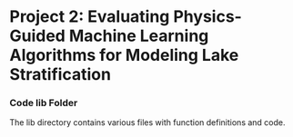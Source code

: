# Project 2: Evaluating Physics-Guided Machine Learning Algorithms for Modeling Lake Stratification

### Code lib Folder

The lib directory contains various files with function definitions and code.

